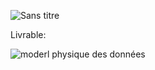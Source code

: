 ![Sans titre](https://github.com/j-sicard/pay_my_buddy/assets/106332407/46a4d27b-fbdd-4594-a853-ee1cb2f6f6a3)

Livrable:

![moderl physique des données](https://github.com/j-sicard/pay_my_buddy/assets/106332407/cde583bc-c8bf-4884-93a5-2b974095013d)
